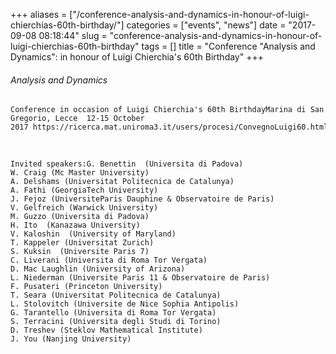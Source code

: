 +++
aliases = ["/conference-analysis-and-dynamics-in-honour-of-luigi-chierchias-60th-birthday/"]
categories = ["events", "news"]
date = "2017-09-08 08:18:44"
slug = "conference-analysis-and-dynamics-in-honour-of-luigi-chierchias-60th-birthday"
tags = []
title = "Conference \"Analysis and Dynamics\": in honour of Luigi Chierchia's 60th Birthday"
+++

###### Analysis and Dynamics 

    Conference in occasion of Luigi Chierchia's 60th BirthdayMarina di San Gregorio, Lecce  12-15 October 2017 https://ricerca.mat.uniroma3.it/users/procesi/ConvegnoLuigi60.html

 

    Invited speakers:G. Benettin  (Universita di Padova)
    W. Craig (Mc Master University)
    A. Delshams (​Universitat Politecnica de Catalunya)
    A. Fathi (GeorgiaTech University)
    J. Fejoz (UniversiteParis Dauphine & Observatoire de Paris)
    V. Gelfreich (Warwick University)
    M. Guzzo (Universita di Padova)
    H. Ito  (Kanazawa University)
    V. Kaloshin  (University of Maryland)
    T. Kappeler (Universitat Zurich)
    S. Kuksin  (Universite Paris 7)
    C. Liverani (Universita di Roma Tor Vergata)
    D. Mac Laughlin (University of Arizona)
    L. Niederman (Universite Paris 11 & Observatoire de Paris)
    F. Pusateri (Princeton University)
    T. Seara (​Universitat Politecnica de Catalunya)
    L. Stolovitch (Universite de Nice Sophia Antipolis)
    G. Tarantello (Universita di Roma Tor Vergata)
    S. Terracini (Universita degli Studi di Torino)
    D. Treshev (Steklov Mathematical Institute)
    J. You (Nanjing University)
